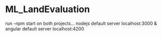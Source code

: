 # ML_LandEvaluation

run  -npm start on both projects...
nodejs default server localhost:3000 & angular default server localhost:4200
